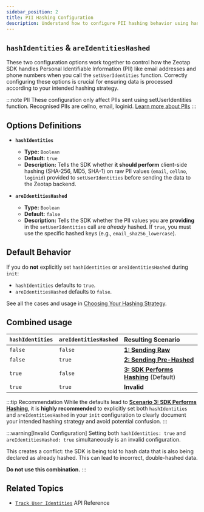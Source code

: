 ```yaml
---
sidebar_position: 2
title: PII Hashing Configuration
description: Understand how to configure PII hashing behavior using hashIdentities and areIdentitiesHashed options.
---
```


## `hashIdentities` & `areIdentitiesHashed`

These two configuration options work together to control how the Zeotap SDK handles Personal Identifiable Information (PII) like email addresses and phone numbers when you call the `setUserIdentities` function. Correctly configuring these options is crucial for ensuring data is processed according to your intended hashing strategy.

:::note PII
These configuration only affect PIIs sent using setUserIdentities function. Recognised PIIs are cellno, email, loginid. [Learn more about PIIs](../APIReference/setUserIdentities#pii-identifier-key-reference)
:::

## Options Definitions

*   **`hashIdentities`**
    *   **Type:** `Boolean`
    *   **Default:** `true`
    *   **Description:** Tells the SDK whether **it should perform** client-side hashing (SHA-256, MD5, SHA-1) on raw PII values (`email`, `cellno`, `loginid`) provided to `setUserIdentities` before sending the data to the Zeotap backend.

*   **`areIdentitiesHashed`**
    *   **Type:** `Boolean`
    *   **Default:** `false`
    *   **Description:** Tells the SDK whether the PII values you are **providing** in the `setUserIdentities` call are *already* hashed. If `true`, you must use the specific hashed keys (e.g., `email_sha256_lowercase`).


## Default Behavior

If you do **not** explicitly set `hashIdentities` or `areIdentitiesHashed` during `init`:

*   `hashIdentities` defaults to `true`.
*   `areIdentitiesHashed` defaults to `false`.

See all the cases and usage in [Choosing Your Hashing Strategy](../APIReference/setUserIdentities#choosing-your-hashing-strategy).

## Combined usage

| `hashIdentities` | `areIdentitiesHashed` | Resulting Scenario                     |
| :--------------- | :-------------------- | :------------------------------------- |
| `false`          | `false`               | [**1: Sending Raw**](../APIReference/setUserIdentities#sending-raw-identifiers)                |
| `false`          | `true`                | [**2: Sending Pre-Hashed**](../APIReference/setUserIdentities#sending-pre-hashed-identifiers) |
| `true`           | `false`               | [**3: SDK Performs Hashing**](../APIReference/setUserIdentities#sdk-performs-hashing) (Default)  |
| `true`           | `true`                | **Invalid**                            |

:::tip Recommendation
While the defaults lead to [**Scenario 3: SDK Performs Hashing**](../APIReference/setUserIdentities#sdk-performs-hashing), it is **highly recommended** to explicitly set both `hashIdentities` and `areIdentitiesHashed` in your `init` configuration to clearly document your intended hashing strategy and avoid potential confusion.
:::

:::warning[Invalid Configuration]
Setting both `hashIdentities: true` and `areIdentitiesHashed: true` simultaneously is an invalid configuration.

This creates a conflict: the SDK is being told to hash data that is also being declared as already hashed. This can lead to incorrect, double-hashed data.

**Do not use this combination.** 
:::


## Related Topics

*   [`Track User Identities`](../APIReference/setUserIdentities) API Reference
